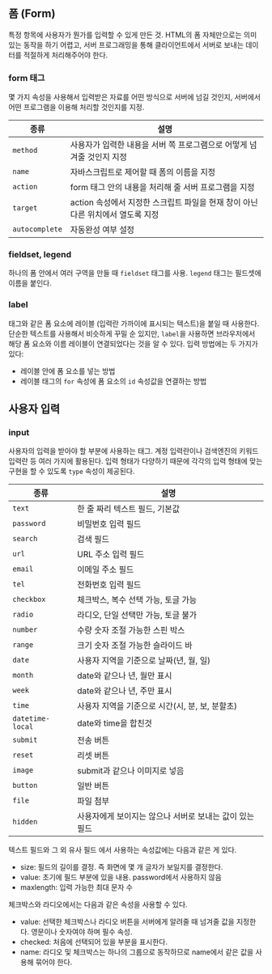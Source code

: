 ## 폼 (Form)

특정 항목에 사용자가 뭔가를 입력할 수 있게 만든 것. HTML의 폼 자체만으로는 의미 있는 동작을 하기 어렵고, 서버 프로그래밍을 통해 클라이언트에서 서버로 보내는 데이터를 적절하게 처리해주어야 한다.

### form 태그

몇 가지 속성을 사용해서 입력받은 자료를 어떤 방식으로 서버에 넘길 것인지, 서버에서 어떤 프로그램을 이용해 처리할 것인지를 지정.

| 종류 | 설명 |
| ---- | ---- |
| `method` | 사용자가 입력한 내용을 서버 쪽 프로그램으로 어떻게 넘겨줄 것인지 지정 |
| `name` | 자바스크립트로 제어할 때 폼의 이름을 지정 |
| `action` | form 태그 안의 내용을 처리해 줄 서버 프로그램을 지정 |
| `target` | action 속성에서 지정한 스크립트 파일을 현재 창이 아닌 다른 위치에서 열도록 지정 |
| `autocomplete` | 자동완성 여부 설정 |

### fieldset, legend

하나의 폼 안에서 여러 구역을 만들 때 `fieldset` 태그를 사용. `legend` 태그는 필드셋에 이름을 붙인다.

### label

태그와 같은 폼 요소에 레이블 (입력란 가까이에 표시되는 텍스트)을 붙일 때 사용한다. 단순한 텍스트를 사용해서 비슷하게 꾸밀 순 있지만, `label`을 사용하면 브라우저에서 해당 폼 요소와 이름 레이블이 연결되었다는 것을 알 수 있다. 입력 방법에는 두 가지가 있다:

- 레이블 안에 폼 요소를 넣는 방법
- 레이블 태그의 `for` 속성에 폼 요소의 `id` 속성값을 연결하는 방법

## 사용자 입력

### input

사용자의 입력을 받아야 할 부분에 사용하는 태그. 계정 입력란이나 검색엔진의 키워드 입력란 등 여러 가지에 활용된다. 입력 형태가 다양하기 때문에 각각의 입력 형태에 맞는 구현을 할 수 있도록 `type` 속성이 제공된다.

| 종류 | 설명 |
| ---- | ---- |
| `text` | 한 줄 짜리 텍스트 필드, 기본값 |
| `password` | 비밀번호 입력 필드 |
| `search` | 검색 필드 |
| `url` | URL 주소 입력 필드 |
| `email` | 이메일 주소 필드 |
| `tel` | 전화번호 입력 필드 |
| `checkbox` | 체크박스, 복수 선택 가능, 토글 가능 |
| `radio` | 라디오, 단일 선택만 가능, 토글 불가 |
| `number` | 수량 숫자 조절 가능한 스핀 박스 |
| `range` | 크기 숫자 조절 가능한 슬라이드 바 |
| `date` | 사용자 지역을 기준으로 날짜(년, 월, 일) |
| `month` | date와 같으나 년, 월만 표시 |
| `week` | date와 같으나 년, 주만 표시 |
| `time` | 사용자 지역을 기준으로 시간(시, 분, 보, 분할초) |
| `datetime-local` | date와 time을 합친것 |
| `submit` | 전송 버튼 |
| `reset` | 리셋 버튼 |
| `image` | submit과 같으나 이미지로 넣음 |
| `button` | 일반 버튼 |
| `file` | 파일 첨부 |
| `hidden` | 사용자에게 보이지는 않으나 서버로 보내는 값이 있는 필드 |

텍스트 필드와 그 외 유사 필드 에서 사용하는 속성값에는 다음과 같은 게 있다.

- size: 필드의 길이를 결정. 즉 화면에 몇 개 글자가 보일지를 결정한다.
- value: 초기에 필드 부분에 있을 내용. password에서 사용하지 않음
- maxlength: 입력 가능한 최대 문자 수

체크박스와 라디오에서는 다음과 같은 속성을 사용할 수 있다.

- value: 선택한 체크박스나 라디오 버튼을 서버에게 알려줄 때 넘겨줄 값을 지정한다. 영문이나 숫자여야 하며 필수 속성.
- checked: 처음에 선택되어 있을 부분을 표시한다.
- name: 라디오 및 체크박스는 하나의 그룹으로 동작하므로 name에서 같은 값을 사용해 묶어야 한다.
